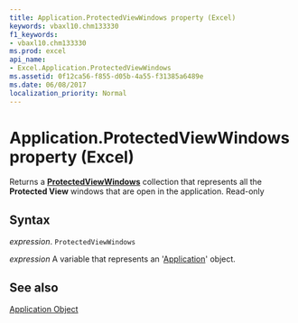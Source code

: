 ```yaml
---
title: Application.ProtectedViewWindows property (Excel)
keywords: vbaxl10.chm133330
f1_keywords:
- vbaxl10.chm133330
ms.prod: excel
api_name:
- Excel.Application.ProtectedViewWindows
ms.assetid: 0f12ca56-f855-d05b-4a55-f31385a6489e
ms.date: 06/08/2017
localization_priority: Normal
---
```



# Application.ProtectedViewWindows property (Excel)

Returns a  **[ProtectedViewWindows](Excel.ProtectedViewWindows.md)** collection that represents all the **Protected View** windows that are open in the application. Read-only


## Syntax

_expression_. `ProtectedViewWindows`

_expression_ A variable that represents an '[Application](Excel.Application(object).md)' object.


## See also


[Application Object](Excel.Application(object).md)

